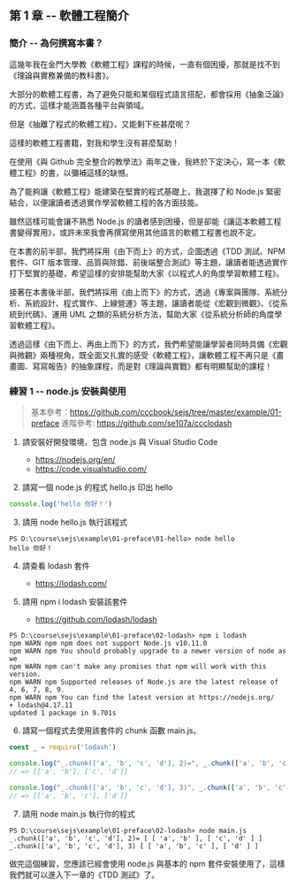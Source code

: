 ## 第 1 章 -- 軟體工程簡介

### 簡介 -- 為何撰寫本書？

這幾年我在金門大學教《軟體工程》課程的時候，一直有個困擾，那就是找不到《理論與實務兼備的教科書》。

大部分的軟體工程書，為了避免只能和某個程式語言搭配，都會採用《抽象泛論》的方式，這樣才能涵蓋各種平台與領域。

但是《抽離了程式的軟體工程》，又能剩下些甚麼呢？

這樣的軟體工程書籍，對我和學生沒有甚麼幫助！

在使用《與 Github 完全整合的教學法》兩年之後，我終於下定決心，寫一本《軟體工程》的書，以彌補這樣的缺憾。

為了能夠讓《軟體工程》能建築在堅實的程式基礎上，我選擇了和 Node.js 緊密結合，以便讓讀者透過實作學習軟體工程的各方面技能。

雖然這樣可能會讓不熟悉 Node.js 的讀者感到困擾，但是卻能《讓這本軟體工程書變得實用》，或許未來我會再撰寫使用其他語言的軟體工程書也說不定。

在本書的前半部，我們將採用《由下而上》的方式，企圖透過《TDD 測試、NPM 套件、GIT 版本管理、品質與除錯、前後端整合測試》等主題，讓讀者能透過實作打下堅實的基礎，希望這樣的安排能幫助大家《以程式人的角度學習軟體工程》。

接著在本書後半部，我們將採用《由上而下》的方式，透過《專案與團隊、系統分析、系統設計、程式實作、上線營運》等主題，讓讀者能從《宏觀到微觀》、《從系統到代碼》、運用 UML 之類的系統分析方法，幫助大家《從系統分析師的角度學習軟體工程》。

透過這樣《由下而上、再由上而下》的方式，我們希望能讓學習者同時具備《宏觀與微觀》兩種視角，既全面又扎實的感受《軟體工程》，讓軟體工程不再只是《畫畫圖、寫寫報告》的抽象課程，而是對《理論與實戰》都有明顯幫助的課程！

### 練習 1 -- node.js 安裝與使用

> 基本參考：https://github.com/cccbook/sejs/tree/master/example/01-preface
> 進階參考: https://github.com/se107a/ccclodash

1. 請安裝好開發環境，包含 node.js 與 Visual Studio Code
    * https://nodejs.org/en/
    * https://code.visualstudio.com/

2. 請寫一個 node.js 的程式 hello.js 印出 hello
```js
console.log('hello 你好！')
```

3. 請用 node hello.js 執行該程式

```
PS D:\course\sejs\example\01-preface\01-hello> node hello
hello 你好！
```
4. 請查看 lodash 套件
    * https://lodash.com/

5. 請用 npm i lodash 安裝該套件
    * https://github.com/lodash/lodash
```
PS D:\course\sejs\example\01-preface\02-lodash> npm i lodash
npm WARN npm npm does not support Node.js v10.11.0
npm WARN npm You should probably upgrade to a newer version of node as we
npm WARN npm can't make any promises that npm will work with this version.
npm WARN npm Supported releases of Node.js are the latest release of 4, 6, 7, 8, 9.
npm WARN npm You can find the latest version at https://nodejs.org/
+ lodash@4.17.11
updated 1 package in 9.701s
```

6. 請寫一個程式去使用該套件的 chunk 函數 main.js。
```js
const _ = require('lodash')

console.log("_.chunk(['a', 'b', 'c', 'd'], 2)=", _.chunk(['a', 'b', 'c', 'd'], 2))
// => [['a', 'b'], ['c', 'd']]
 
console.log("_.chunk(['a', 'b', 'c', 'd'], 3)", _.chunk(['a', 'b', 'c', 'd'], 3))
// => [['a', 'b', 'c'], ['d']]
```
7. 請用 node main.js 執行你的程式
```
PS D:\course\sejs\example\01-preface\02-lodash> node main.js
_.chunk(['a', 'b', 'c', 'd'], 2)= [ [ 'a', 'b' ], [ 'c', 'd' ] ]
_.chunk(['a', 'b', 'c', 'd'], 3) [ [ 'a', 'b', 'c' ], [ 'd' ] ]
```

做完這個練習，您應該已經會使用 node.js 與基本的 npm 套件安裝使用了，這樣我們就可以進入下一章的《TDD 測試》了。
